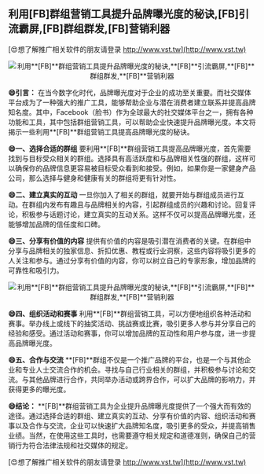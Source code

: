 ## **利用**[FB]**群组营销工具提升品牌曝光度的秘诀,**[FB]**引流霸屏,**[FB]**群组群发,**[FB]**营销利器**

[😍想了解推广相关软件的朋友请登录 http://www.vst.tw](http://www.vst.tw)

 <center><img src="https://vst.tw/MP4/tuiguang/png/3.png" alt="利用**[FB]**群组营销工具提升品牌曝光度的秘诀,**[FB]**引流霸屏,**[FB]**群组群发,**[FB]**营销利器"></center>

**😄引言：**
在当今数字化时代，品牌曝光度对于企业的成功至关重要。而社交媒体平台成为了一种强大的推广工具，能够帮助企业与潜在消费者建立联系并提高品牌知名度。其中，Facebook（脸书）作为全球最大的社交媒体平台之一，拥有各种功能和工具，其中包括群组营销工具，可以帮助企业快速提升品牌曝光度。本文将揭示一些利用**[FB]**群组营销工具提高品牌曝光度的秘诀。

**😄一、选择合适的群组**
要利用**[FB]**群组营销工具提高品牌曝光度，首先需要找到与目标受众相关的群组。选择具有高活跃度和与品牌相关性强的群组，这样可以确保你的品牌信息更容易被目标受众看到和接受。例如，如果你是一家健身产品公司，那么选择与健身和健康有关的群组将更有针对性。

**😄二、建立真实的互动**
一旦你加入了相关的群组，就要开始与群组成员进行互动。在群组内发布有趣且与品牌相关的内容，引起群组成员的兴趣和讨论。回复评论，积极参与话题讨论，建立真实的互动关系。这样不仅可以提高品牌曝光度，还能够增加品牌的信任度和口碑。

**😄三、分享有价值的内容**
提供有价值的内容是吸引潜在消费者的关键。在群组中分享与品牌相关的独家信息、折扣优惠、教程或行业洞察，这些内容将吸引更多的人关注和参与。通过分享有价值的内容，你可以树立自己的专家形象，增加品牌的可靠性和吸引力。

 <center><img src="https://vst.tw/MP4/tuiguang/png/2.png" alt="利用**[FB]**群组营销工具提升品牌曝光度的秘诀,**[FB]**引流霸屏,**[FB]**群组群发,**[FB]**营销利器"></center>

**😄四、组织活动和赛事**
利用**[FB]**群组营销工具，可以方便地组织各种活动和赛事。举办线上或线下的抽奖活动、挑战赛或比赛，吸引更多人参与并分享自己的经验和感受。通过活动和赛事，你可以增加品牌的互动性和用户参与度，进一步提高品牌曝光度。

**😄五、合作与交流**
**[FB]**群组不仅是一个推广品牌的平台，也是一个与其他企业和专业人士交流合作的机会。寻找与自己行业相关的群组，并积极参与讨论和交流。与其他品牌进行合作，共同举办活动或跨界合作，可以扩大品牌的影响力，并获得更多的曝光度。

**😄结论：**
**[FB]**群组营销工具为企业提升品牌曝光度提供了一个强大而有效的途径。通过选择合适的群组、建立真实的互动、分享有价值的内容、组织活动和赛事以及合作与交流，企业可以快速扩大品牌知名度，吸引更多的受众，并提高销售业绩。当然，在使用这些工具时，也需要遵守相关规定和道德准则，确保自己的营销行为符合法律法规和社交媒体的规定。

[😍想了解推广相关软件的朋友请登录 http://www.vst.tw](http://www.vst.tw)



